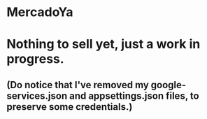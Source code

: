 # MercadoYa

# Nothing to sell yet, just a work in progress.

## (Do notice that I've removed my google-services.json and appsettings.json files, to preserve some credentials.)
